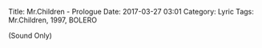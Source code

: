 Title: Mr.Children - Prologue
Date: 2017-03-27 03:01
Category: Lyric
Tags: Mr.Children, 1997, BOLERO


(Sound Only)
